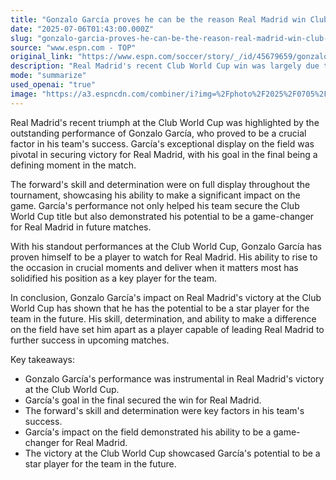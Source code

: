 ```yaml
---
title: "Gonzalo García proves he can be the reason Real Madrid win Club World Cup"
date: "2025-07-06T01:43:00.000Z"
slug: "gonzalo-garcia-proves-he-can-be-the-reason-real-madrid-win-club-world-cup"
source: "www.espn.com - TOP"
original_link: "https://www.espn.com/soccer/story/_/id/45679659/gonzalo-garcias-impact-real-madrid-lead-glory"
description: "Real Madrid's recent Club World Cup win was largely due to the exceptional performance of Gonzalo García, who scored a crucial goal in the final. García's skill and determination throughout the tournament showcased his ability to make a significant impact on the game. His standout performances have solidified his position as a key player for Real Madrid, with the potential to lead the team to further success in future matches."
mode: "summarize"
used_openai: "true"
image: "https://a3.espncdn.com/combiner/i?img=%2Fphoto%2F2025%2F0705%2Fr1515424_1296x729_16%2D9.jpg"
---
```


Real Madrid's recent triumph at the Club World Cup was highlighted by the outstanding performance of Gonzalo García, who proved to be a crucial factor in his team's success. García's exceptional display on the field was pivotal in securing victory for Real Madrid, with his goal in the final being a defining moment in the match.

The forward's skill and determination were on full display throughout the tournament, showcasing his ability to make a significant impact on the game. García's performance not only helped his team secure the Club World Cup title but also demonstrated his potential to be a game-changer for Real Madrid in future matches.

With his standout performances at the Club World Cup, Gonzalo García has proven himself to be a player to watch for Real Madrid. His ability to rise to the occasion in crucial moments and deliver when it matters most has solidified his position as a key player for the team.

In conclusion, Gonzalo García's impact on Real Madrid's victory at the Club World Cup has shown that he has the potential to be a star player for the team in the future. His skill, determination, and ability to make a difference on the field have set him apart as a player capable of leading Real Madrid to further success in upcoming matches.

Key takeaways:
- Gonzalo García's performance was instrumental in Real Madrid's victory at the Club World Cup.
- García's goal in the final secured the win for Real Madrid.
- The forward's skill and determination were key factors in his team's success.
- García's impact on the field demonstrated his ability to be a game-changer for Real Madrid.
- The victory at the Club World Cup showcased García's potential to be a star player for the team in the future.